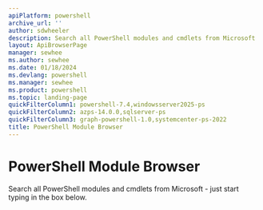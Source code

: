 ```yaml
---
apiPlatform: powershell
archive_url: ''
author: sdwheeler
description: Search all PowerShell modules and cmdlets from Microsoft
layout: ApiBrowserPage
manager: sewhee
ms.author: sewhee
ms.date: 01/18/2024
ms.devlang: powershell
ms.manager: sewhee
ms.product: powershell
ms.topic: landing-page
quickFilterColumn1: powershell-7.4,windowsserver2025-ps
quickFilterColumn2: azps-14.0.0,sqlserver-ps
quickFilterColumn3: graph-powershell-1.0,systemcenter-ps-2022
title: PowerShell Module Browser
---
```


# PowerShell Module Browser

Search all PowerShell modules and cmdlets from Microsoft - just start typing in the box below.
